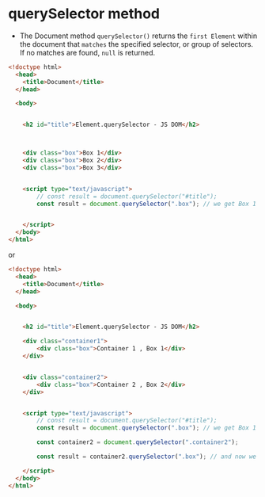 # querySelector method

- The Document method `querySelector()` returns the `first Element` within the document that `matches` the specified selector, or group of selectors. If no matches are found, `null` is returned.

```html
<!doctype html>
  <head>
    <title>Document</title>
  </head>

  <body>


    <h2 id="title">Element.querySelector - JS DOM</h2>



    <div class="box">Box 1</div>
    <div class="box">Box 2</div>
    <div class="box">Box 3</div>


    <script type="text/javascript">
        // const result = document.querySelector("#title");
        const result = document.querySelector(".box"); // we get Box 1


    </script>
  </body>
</html>
```

or

```html
<!doctype html>
  <head>
    <title>Document</title>
  </head>

  <body>


    <h2 id="title">Element.querySelector - JS DOM</h2>

    <div class="container1">
        <div class="box">Container 1 , Box 1</div>
    </div>


    <div class="container2">
        <div class="box">Container 2 , Box 2</div>
    </div>


    <script type="text/javascript">
        // const result = document.querySelector("#title");
        const result = document.querySelector(".box"); // we get Box 1

        const container2 = document.querySelector(".container2");

        const result = container2.querySelector(".box"); // and now we get Box 2

    </script>
  </body>
</html>
```

